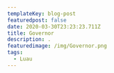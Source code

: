 ```yaml
---
templateKey: blog-post
featuredpost: false
date: 2020-03-30T23:23:23.711Z
title: Governor
description: .
featuredimage: /img/Governor.png
tags:
  - Luau
---
```

